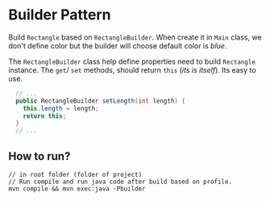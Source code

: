 # Builder Pattern

Build `Rectangle` based on `RectangleBuilder`. When create it in `Main` class, we don't define color but the builder will choose default color is _blue_. 

The `RectangleBuilder` class help define properties need to build `Rectangle` instance. The `get`/ `set` methods, should return `this` (_its is itself_). Its easy to use.

```java
  // ...
  public RectangleBuilder setLength(int length) {
    this.length = length;
    return this;
  }
  // ...
```

## How to run?

```shell
// in root folder (folder of project)
// Run compile and run java code after build based on profile.
mvn compile && mvn exec:java -Pbuilder
```
